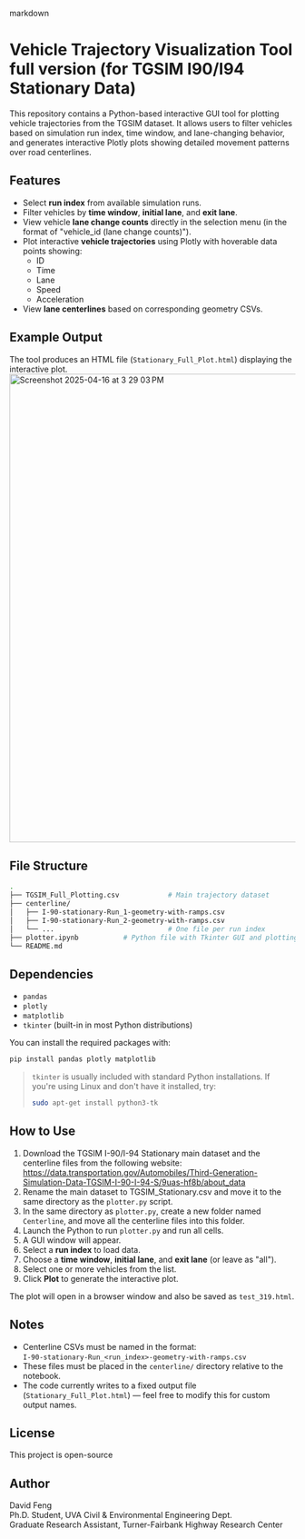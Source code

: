 markdown
# Vehicle Trajectory Visualization Tool full version (for TGSIM I90/I94 Stationary Data)

This repository contains a Python-based interactive GUI tool for plotting vehicle trajectories from the TGSIM dataset. It allows users to filter vehicles based on simulation run index, time window, and lane-changing behavior, and generates interactive Plotly plots showing detailed movement patterns over road centerlines.

## Features

- Select **run index** from available simulation runs.
- Filter vehicles by **time window**, **initial lane**, and **exit lane**.
- View vehicle **lane change counts** directly in the selection menu (in the format of "vehicle_id (lane change counts)").
- Plot interactive **vehicle trajectories** using Plotly with hoverable data points showing:
  - ID
  - Time
  - Lane
  - Speed
  - Acceleration
- View **lane centerlines** based on corresponding geometry CSVs.

## Example Output

The tool produces an HTML file (`Stationary_Full_Plot.html`) displaying the interactive plot.
<img width="825" alt="Screenshot 2025-04-16 at 3 29 03 PM" src="https://github.com/user-attachments/assets/4ec6f3ee-748c-4cb1-b62b-83539c09eeaa" />

## File Structure

```bash
.
├── TGSIM_Full_Plotting.csv            # Main trajectory dataset
├── centerline/
│   ├── I-90-stationary-Run_1-geometry-with-ramps.csv
│   ├── I-90-stationary-Run_2-geometry-with-ramps.csv
│   └── ...                            # One file per run index
├── plotter.ipynb           # Python file with Tkinter GUI and plotting code
└── README.md
```

## Dependencies

- `pandas`
- `plotly`
- `matplotlib`
- `tkinter` (built-in in most Python distributions)

You can install the required packages with:

```bash
pip install pandas plotly matplotlib
```

> `tkinter` is usually included with standard Python installations. If you're using Linux and don't have it installed, try:
>
> ```bash
> sudo apt-get install python3-tk
> ```

## How to Use

1. Download the TGSIM I-90/I-94 Stationary main dataset and the centerline files from the following website:
https://data.transportation.gov/Automobiles/Third-Generation-Simulation-Data-TGSIM-I-90-I-94-S/9uas-hf8b/about_data
2. Rename the main dataset to TGSIM_Stationary.csv and move it to the same directory as the `plotter.py` script.
3. In the same directory as `plotter.py`, create a new folder named `Centerline`, and move all the centerline files into this folder.
4. Launch the Python to run `plotter.py` and run all cells.
5. A GUI window will appear.
6. Select a **run index** to load data.
7. Choose a **time window**, **initial lane**, and **exit lane** (or leave as "all").
8. Select one or more vehicles from the list.
9. Click **Plot** to generate the interactive plot.

The plot will open in a browser window and also be saved as `test_319.html`.


## Notes

- Centerline CSVs must be named in the format:  
  `I-90-stationary-Run_<run_index>-geometry-with-ramps.csv`
- These files must be placed in the `centerline/` directory relative to the notebook.
- The code currently writes to a fixed output file (`Stationary_Full_Plot.html`) — feel free to modify this for custom output names.

## License

This project is open-source

## Author

David Feng  
Ph.D. Student, UVA Civil & Environmental Engineering Dept.  <br />
Graduate Research Assistant, Turner-Fairbank Highway Research Center

